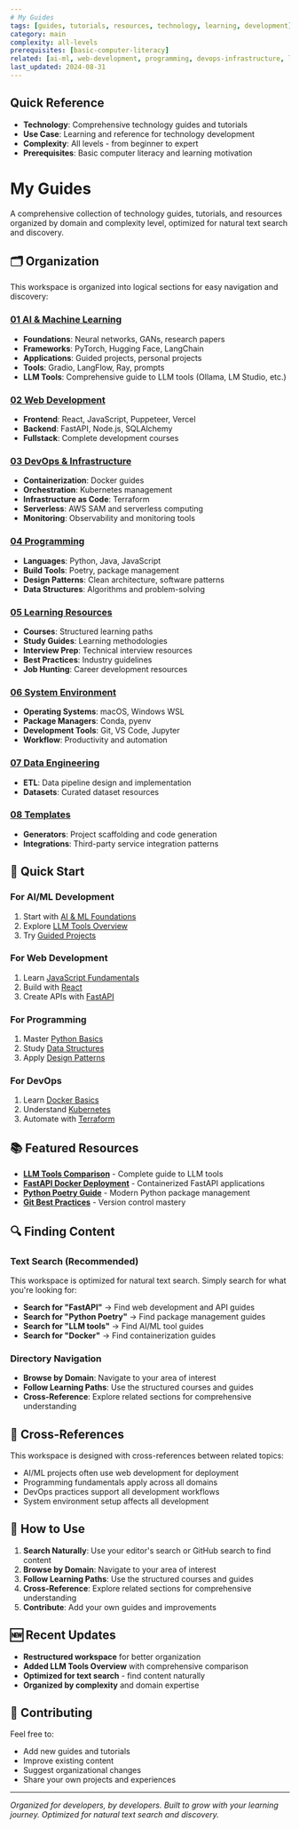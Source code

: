 ```yaml
---
# My Guides
tags: [guides, tutorials, resources, technology, learning, development]
category: main
complexity: all-levels
prerequisites: [basic-computer-literacy]
related: [ai-ml, web-development, programming, devops-infrastructure, learning-resources]
last_updated: 2024-08-31
---
```


## Quick Reference
- **Technology**: Comprehensive technology guides and tutorials
- **Use Case**: Learning and reference for technology development
- **Complexity**: All levels - from beginner to expert
- **Prerequisites**: Basic computer literacy and learning motivation

# My Guides

A comprehensive collection of technology guides, tutorials, and resources organized by domain and complexity level, optimized for natural text search and discovery.

## 🗂️ Organization

This workspace is organized into logical sections for easy navigation and discovery:

### [01 AI & Machine Learning](01_ai_ml/)
- **Foundations**: Neural networks, GANs, research papers
- **Frameworks**: PyTorch, Hugging Face, LangChain
- **Applications**: Guided projects, personal projects
- **Tools**: Gradio, LangFlow, Ray, prompts
- **LLM Tools**: Comprehensive guide to LLM tools (Ollama, LM Studio, etc.)

### [02 Web Development](02_web_development/)
- **Frontend**: React, JavaScript, Puppeteer, Vercel
- **Backend**: FastAPI, Node.js, SQLAlchemy
- **Fullstack**: Complete development courses

### [03 DevOps & Infrastructure](03_devops_infrastructure/)
- **Containerization**: Docker guides
- **Orchestration**: Kubernetes management
- **Infrastructure as Code**: Terraform
- **Serverless**: AWS SAM and serverless computing
- **Monitoring**: Observability and monitoring tools

### [04 Programming](04_programming/)
- **Languages**: Python, Java, JavaScript
- **Build Tools**: Poetry, package management
- **Design Patterns**: Clean architecture, software patterns
- **Data Structures**: Algorithms and problem-solving

### [05 Learning Resources](05_learning_resources/)
- **Courses**: Structured learning paths
- **Study Guides**: Learning methodologies
- **Interview Prep**: Technical interview resources
- **Best Practices**: Industry guidelines
- **Job Hunting**: Career development resources

### [06 System Environment](06_system_environment/)
- **Operating Systems**: macOS, Windows WSL
- **Package Managers**: Conda, pyenv
- **Development Tools**: Git, VS Code, Jupyter
- **Workflow**: Productivity and automation

### [07 Data Engineering](07_data_engineering/)
- **ETL**: Data pipeline design and implementation
- **Datasets**: Curated dataset resources

### [08 Templates](08_templates/)
- **Generators**: Project scaffolding and code generation
- **Integrations**: Third-party service integration patterns

## 🚀 Quick Start

### For AI/ML Development
1. Start with [AI & ML Foundations](01_ai_ml/foundations/)
2. Explore [LLM Tools Overview](01_ai_ml/llm_tools/overview.md)
3. Try [Guided Projects](01_ai_ml/applications/guided_projects/)

### For Web Development
1. Learn [JavaScript Fundamentals](02_web_development/frontend/javascript/)
2. Build with [React](02_web_development/frontend/react/)
3. Create APIs with [FastAPI](02_web_development/backend/fastapi/)

### For Programming
1. Master [Python Basics](04_programming/python/)
2. Study [Data Structures](04_programming/dsa/)
3. Apply [Design Patterns](04_programming/design_patterns/)

### For DevOps
1. Learn [Docker Basics](03_devops_infrastructure/containerization/)
2. Understand [Kubernetes](03_devops_infrastructure/orchestration/kubernetes/)
3. Automate with [Terraform](03_devops_infrastructure/iac/terraform/)

## 📚 Featured Resources

- **[LLM Tools Comparison](01_ai_ml/llm_tools/overview.md)** - Complete guide to LLM tools
- **[FastAPI Docker Deployment](02_web_development/backend/fastapi/_docker_images.md)** - Containerized FastAPI applications
- **[Python Poetry Guide](04_programming/intermediate/buildtools/poetry.md)** - Modern Python package management
- **[Git Best Practices](06_system_environment/development_tools/git/)** - Version control mastery

## 🔍 Finding Content

### Text Search (Recommended)
This workspace is optimized for natural text search. Simply search for what you're looking for:

- **Search for "FastAPI"** → Find web development and API guides
- **Search for "Python Poetry"** → Find package management guides
- **Search for "LLM tools"** → Find AI/ML tool guides
- **Search for "Docker"** → Find containerization guides

### Directory Navigation
- **Browse by Domain**: Navigate to your area of interest
- **Follow Learning Paths**: Use the structured courses and guides
- **Cross-Reference**: Explore related sections for comprehensive understanding

## 🔗 Cross-References

This workspace is designed with cross-references between related topics:
- AI/ML projects often use web development for deployment
- Programming fundamentals apply across all domains
- DevOps practices support all development workflows
- System environment setup affects all development

## 📖 How to Use

1. **Search Naturally**: Use your editor's search or GitHub search to find content
2. **Browse by Domain**: Navigate to your area of interest
3. **Follow Learning Paths**: Use the structured courses and guides
4. **Cross-Reference**: Explore related sections for comprehensive understanding
5. **Contribute**: Add your own guides and improvements

## 🆕 Recent Updates

- **Restructured workspace** for better organization
- **Added LLM Tools Overview** with comprehensive comparison
- **Optimized for text search** - find content naturally
- **Organized by complexity** and domain expertise

## 🤝 Contributing

Feel free to:
- Add new guides and tutorials
- Improve existing content
- Suggest organizational changes
- Share your own projects and experiences

---

*Organized for developers, by developers. Built to grow with your learning journey. Optimized for natural text search and discovery.*